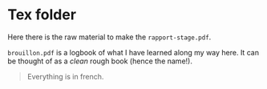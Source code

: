 # Tex folder

Here there is the raw material to make the `rapport-stage.pdf`.

`brouillon.pdf` is a logbook of what I have learned along my way here. It can be thought of as a *clean* rough book (hence the name!).

> Everything is in french.
